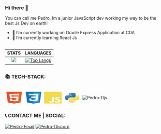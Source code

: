 ### Hi there 👋

You can call me Pedro, Im a junior JavaScript dev working my way to be the best Js Dev on earth! 

- 🔭 I’m currently working on Oracle Express Application at CDA
- 🌱 I’m currently learning React Js

##
STATS |  LANGUAGES
:-:|:-:
<img src="https://github-readme-stats.vercel.app/api?username=sadpreduu&count_private=true&show_icons=true&theme=tokyonight&locale=pt-br&include_all_commits=true"/>  | [![Top Langs](https://github-readme-stats.vercel.app/api/top-langs/?username=sadpreduu&layout=compact&theme=tokyonight)](https://github.com/anuraghazra/github-readme-stats)

<p align="center">
    
</p>

##
  
### 📚 TECH-STACK:
<div aling = "center">
    <div style = "display: inline_block"><br>
        <img alt="Pedro-HTML" align="center" height="40" width="60" src="https://raw.githubusercontent.com/devicons/devicon/master/icons/html5/html5-original.svg">
        <img alt="Pedro-CSS" align="center" height="40" width="60" src="https://raw.githubusercontent.com/devicons/devicon/master/icons/css3/css3-original.svg">
        <img alt="Pedro-Js" align="center" height="40" width="60" src="https://raw.githubusercontent.com/devicons/devicon/master/icons/javascript/javascript-plain.svg">
        <img alt="Daniel-Python" align="center" height="40" width="60" src="https://raw.githubusercontent.com/devicons/devicon/master/icons/python/python-original.svg">
        <img alt="Pedro-Djs" align="center" height="40" width="60" src="https://cdn.jsdelivr.net/gh/devicons/devicon/icons/discordjs/discordjs-original.svg" />
    </div>
</div>
 


##

### 📞 CONTACT ME | SOCIAL:

<div style="display: inline_block" >
    <a href="mailto:pedrinhoafonco@gmail.com" target="_blank">
    <img align="center" alt="Pedro-Email" src="https://img.shields.io/badge/Gmail-D14836?style=for-the-badge&logo=gmail&logoColor=white">
    </a>
    <a href="https://discordapp.com/users/284738631174848513" target="_blank">
        <img align="center" alt="Pedro-Discord" src="https://img.shields.io/badge/Discord-7289DA?style=for-the-badge&logo=discord&logoColor=white">
    </a>    
</div>
